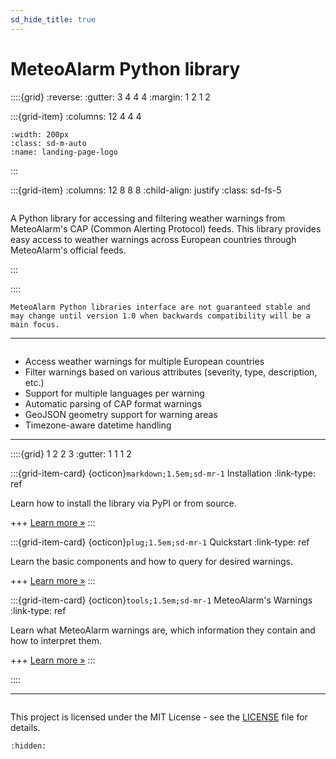 ```yaml
---
sd_hide_title: true
---
```


# MeteoAlarm Python library

::::{grid}
:reverse:
:gutter: 3 4 4 4
:margin: 1 2 1 2

:::{grid-item}
:columns: 12 4 4 4

```{image} _static/meteoalarm-logo.png
:width: 200px
:class: sd-m-auto
:name: landing-page-logo
```

:::

:::{grid-item}
:columns: 12 8 8 8
:child-align: justify
:class: sd-fs-5

```{rubric} MeteoAlarm Python library
```

A Python library for accessing and filtering weather warnings from MeteoAlarm's CAP (Common Alerting Protocol) feeds. This library provides easy access to weather warnings across European countries through MeteoAlarm's official feeds.

:::

::::

```{note}
MeteoAlarm Python libraries interface are not guaranteed stable and may change until version 1.0 when backwards compatibility will be a main focus.
```

---

```{rubric} Features
```

- Access weather warnings for multiple European countries
- Filter warnings based on various attributes (severity, type, description, etc.)
- Support for multiple languages per warning
- Automatic parsing of CAP format warnings
- GeoJSON geometry support for warning areas
- Timezone-aware datetime handling

---

::::{grid} 1 2 2 3
:gutter: 1 1 1 2

:::{grid-item-card} {octicon}`markdown;1.5em;sd-mr-1` Installation
:link-type: ref

Learn how to install the library via PyPI or from source.

+++
[Learn more »](installation)
:::

:::{grid-item-card} {octicon}`plug;1.5em;sd-mr-1` Quickstart
:link-type: ref

Learn the basic components and how to query for desired warnings.

+++
[Learn more »](quickstart)
:::

:::{grid-item-card} {octicon}`tools;1.5em;sd-mr-1` MeteoAlarm's Warnings
:link-type: ref

Learn what MeteoAlarm warnings are, which information they contain and how to interpret them.

+++
[Learn more »](warnings)
:::

::::

---

```{rubric} License
```
This project is licensed under the MIT License - see the [LICENSE](https://github.com/NiklasJordan/meteoalarm/blob/main/LICENSE) file for details.

```{toctree}
:hidden:
```

